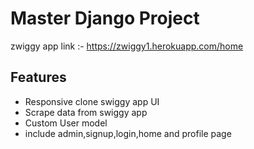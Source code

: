 # Master Django Project
  zwiggy app link :- https://zwiggy1.herokuapp.com/home

## Features
* Responsive clone swiggy app UI
* Scrape data from swiggy app
* Custom User model
* include admin,signup,login,home and profile page
